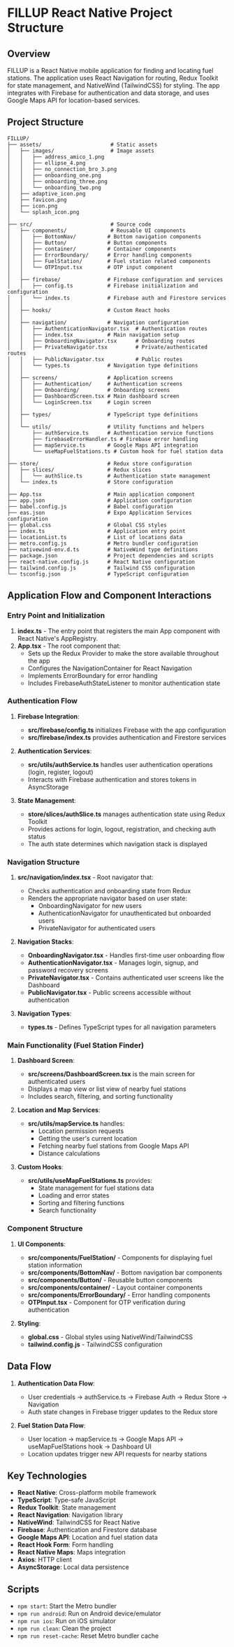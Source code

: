 # FILLUP React Native Project Structure

## Overview
FILLUP is a React Native mobile application for finding and locating fuel stations. The application uses React Navigation for routing, Redux Toolkit for state management, and NativeWind (TailwindCSS) for styling. The app integrates with Firebase for authentication and data storage, and uses Google Maps API for location-based services.

## Project Structure

```
FILLUP/
├── assets/                      # Static assets
│   ├── images/                  # Image assets
│   │   ├── address_amico_1.png
│   │   ├── ellipse_4.png
│   │   ├── no_connection_bro_3.png
│   │   ├── onboarding_one.png
│   │   ├── onboarding_three.png
│   │   └── onboarding_two.png
│   ├── adaptive_icon.png
│   ├── favicon.png
│   ├── icon.png
│   └── splash_icon.png
│
├── src/                         # Source code
│   ├── components/              # Reusable UI components
│   │   ├── BottomNav/          # Bottom navigation components
│   │   ├── Button/             # Button components
│   │   ├── container/          # Container components
│   │   ├── ErrorBoundary/      # Error handling components
│   │   ├── FuelStation/        # Fuel station related components
│   │   └── OTPInput.tsx        # OTP input component
│   │
│   ├── firebase/               # Firebase configuration and services
│   │   ├── config.ts           # Firebase initialization and configuration
│   │   └── index.ts            # Firebase auth and Firestore services
│   │
│   ├── hooks/                  # Custom React hooks
│   │
│   ├── navigation/             # Navigation configuration
│   │   ├── AuthenticationNavigator.tsx  # Authentication routes
│   │   ├── index.tsx           # Main navigation setup
│   │   ├── OnboardingNavigator.tsx      # Onboarding routes
│   │   ├── PrivateNavigator.tsx         # Private/authenticated routes
│   │   ├── PublicNavigator.tsx          # Public routes
│   │   └── types.ts            # Navigation type definitions
│   │
│   ├── screens/                # Application screens
│   │   ├── Authentication/     # Authentication screens
│   │   ├── Onboarding/         # Onboarding screens
│   │   ├── DashboardScreen.tsx # Main dashboard screen
│   │   └── LoginScreen.tsx     # Login screen
│   │
│   ├── types/                  # TypeScript type definitions
│   │
│   └── utils/                  # Utility functions and helpers
│       ├── authService.ts      # Authentication service functions
│       ├── firebaseErrorHandler.ts # Firebase error handling
│       ├── mapService.ts       # Google Maps API integration
│       └── useMapFuelStations.ts # Custom hook for fuel station data
│
├── store/                      # Redux store configuration
│   ├── slices/                 # Redux slices
│   │   └── authSlice.ts        # Authentication state management
│   └── index.ts                # Store configuration
│
├── App.tsx                     # Main application component
├── app.json                    # Application configuration
├── babel.config.js             # Babel configuration
├── eas.json                    # Expo Application Services configuration
├── global.css                  # Global CSS styles
├── index.ts                    # Application entry point
├── locationList.ts             # List of locations data
├── metro.config.js             # Metro bundler configuration
├── nativewind-env.d.ts         # NativeWind type definitions
├── package.json                # Project dependencies and scripts
├── react-native.config.js      # React Native configuration
├── tailwind.config.js          # Tailwind CSS configuration
└── tsconfig.json               # TypeScript configuration
```

## Application Flow and Component Interactions

### Entry Point and Initialization
1. **index.ts** - The entry point that registers the main App component with React Native's AppRegistry.
2. **App.tsx** - The root component that:
   - Sets up the Redux Provider to make the store available throughout the app
   - Configures the NavigationContainer for React Navigation
   - Implements ErrorBoundary for error handling
   - Includes FirebaseAuthStateListener to monitor authentication state

### Authentication Flow
1. **Firebase Integration**:
   - **src/firebase/config.ts** initializes Firebase with the app configuration
   - **src/firebase/index.ts** provides authentication and Firestore services

2. **Authentication Services**:
   - **src/utils/authService.ts** handles user authentication operations (login, register, logout)
   - Interacts with Firebase authentication and stores tokens in AsyncStorage

3. **State Management**:
   - **store/slices/authSlice.ts** manages authentication state using Redux Toolkit
   - Provides actions for login, logout, registration, and checking auth status
   - The auth state determines which navigation stack is displayed

### Navigation Structure
1. **src/navigation/index.tsx** - Root navigator that:
   - Checks authentication and onboarding state from Redux
   - Renders the appropriate navigator based on user state:
     - OnboardingNavigator for new users
     - AuthenticationNavigator for unauthenticated but onboarded users
     - PrivateNavigator for authenticated users

2. **Navigation Stacks**:
   - **OnboardingNavigator.tsx** - Handles first-time user onboarding flow
   - **AuthenticationNavigator.tsx** - Manages login, signup, and password recovery screens
   - **PrivateNavigator.tsx** - Contains authenticated user screens like the Dashboard
   - **PublicNavigator.tsx** - Public screens accessible without authentication

3. **Navigation Types**:
   - **types.ts** - Defines TypeScript types for all navigation parameters

### Main Functionality (Fuel Station Finder)
1. **Dashboard Screen**:
   - **src/screens/DashboardScreen.tsx** is the main screen for authenticated users
   - Displays a map view or list view of nearby fuel stations
   - Includes search, filtering, and sorting functionality

2. **Location and Map Services**:
   - **src/utils/mapService.ts** handles:
     - Location permission requests
     - Getting the user's current location
     - Fetching nearby fuel stations from Google Maps API
     - Distance calculations

3. **Custom Hooks**:
   - **src/utils/useMapFuelStations.ts** provides:
     - State management for fuel stations data
     - Loading and error states
     - Sorting and filtering functions
     - Search functionality

### Component Structure
1. **UI Components**:
   - **src/components/FuelStation/** - Components for displaying fuel station information
   - **src/components/BottomNav/** - Bottom navigation bar components
   - **src/components/Button/** - Reusable button components
   - **src/components/container/** - Layout container components
   - **src/components/ErrorBoundary/** - Error handling components
   - **OTPInput.tsx** - Component for OTP verification during authentication

2. **Styling**:
   - **global.css** - Global styles using NativeWind/TailwindCSS
   - **tailwind.config.js** - TailwindCSS configuration

## Data Flow
1. **Authentication Data Flow**:
   - User credentials → authService.ts → Firebase Auth → Redux Store → Navigation
   - Auth state changes in Firebase trigger updates to the Redux store

2. **Fuel Station Data Flow**:
   - User location → mapService.ts → Google Maps API → useMapFuelStations hook → Dashboard UI
   - Location updates trigger new API requests for nearby stations

## Key Technologies

- **React Native**: Cross-platform mobile framework
- **TypeScript**: Type-safe JavaScript
- **Redux Toolkit**: State management
- **React Navigation**: Navigation library
- **NativeWind**: TailwindCSS for React Native
- **Firebase**: Authentication and Firestore database
- **Google Maps API**: Location and fuel station data
- **React Hook Form**: Form handling
- **React Native Maps**: Maps integration
- **Axios**: HTTP client
- **AsyncStorage**: Local data persistence

## Scripts

- `npm start`: Start the Metro bundler
- `npm run android`: Run on Android device/emulator
- `npm run ios`: Run on iOS simulator
- `npm run clean`: Clean the project
- `npm run reset-cache`: Reset Metro bundler cache 
